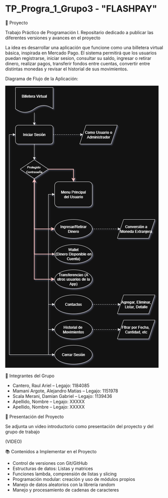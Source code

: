 # TP_Progra_1_Grupo3 - "FLASHPAY"

📝 Proyecto

Trabajo Práctico de Programación I. Repositario dedicado a publicar las diferentes versiones y avances en el proyecto

La idea es desarrollar una aplicación que funcione como una billetera virtual básica, inspirada en Mercado Pago. El sistema permitirá que los usuarios puedan registrarse, iniciar sesion, consultar su saldo, ingresar o retirar dinero, realizar pagos, transferir fondos entre cuentas, convertir entre distintas monedas y revisar el historial de sus movimientos.

Diagrama de Flujo de la Aplicación:

![alt text](https://raw.githubusercontent.com/raull127/TP_Progra_1_Grupo3/refs/heads/main/Wallet_Proyecto.drawio.png)

👥 Integrantes del Grupo

- Cantero, Raul Ariel – Legajo: 1184085
- Mamani Argote, Alejandro Matias  – Legajo: 1151978
- Scala Merani, Damian Gabriel – Legajo: 1139436
- Apellido, Nombre – Legajo: XXXXX
- Apellido, Nombre – Legajo: XXXXX

🎥 Presentación del Proyecto

Se adjunta un video introductorio como presentación del proyecto y del grupo de trabajo

(VIDEO)

📚 Contenidos a Implementar en el Proyecto

- Control de versiones con Git/GitHub
- Estructuras de datos: Listas y matrices
- Funciones lambda, comprensión de listas y slicing
- Programación modular: creación y uso de módulos propios
- Manejo de datos aleatorios con la librería random
- Manejo y procesamiento de cadenas de caracteres



